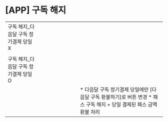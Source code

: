 # [APP] 구독 해지

|  |  |  |  |  |  |  |  |  |  |
| --- | --- | --- | --- | --- | --- | --- | --- | --- | --- |
| 구독 해지\_다음달 구독 정기결제 당일X | | | | | | | | | |
|  | | | | | | | | | |
| 구독 해지\_다음달 구독 정기결제 당일O | | | | | | | | | |
|  | | | | | | | | | * 다음달 구독 정기결제 당일에만 [다음달 구독 환불하기]로 버튼 변경 * 패스 구독 해지 + 당일 결제된 패스 금액 환불 처리 |